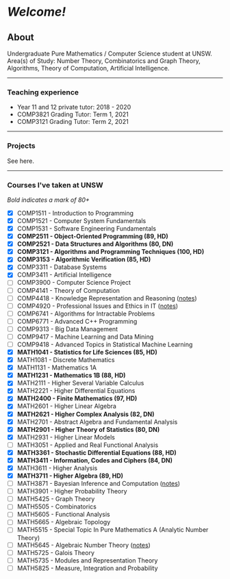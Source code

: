 # _Welcome!_
## About

Undergraduate Pure Mathematics / Computer Science student at UNSW. <br />
Area(s) of Study: Number Theory, Combinatorics and Graph Theory, Algorithms, Theory of Computation, Artificial Intelligence.

---
### Teaching experience
- Year 11 and 12 private tutor: 2018 - 2020
- COMP3821 Grading Tutor: Term 1, 2021
- COMP3121 Grading Tutor: Term 2, 2021

---
### Projects
See here.

---
### Courses I've taken at UNSW
_Bold indicates a mark of 80+_
- [x] COMP1511 - Introduction to Programming
- [x] COMP1521 - Computer System Fundamentals
- [x] COMP1531 - Software Engineering Fundamentals
- [x] **COMP2511 - Object-Oriented Programming (89, HD)**
- [x] **COMP2521 - Data Structures and Algorithms (80, DN)**
- [x] **COMP3121 - Algorithms and Programming Techniques (100, HD)**
- [x] **COMP3153 - Algorithmic Verification (85, HD)**
- [x] COMP3311 - Database Systems
- [x] COMP3411 - Artificial Intelligence
- [ ] COMP3900 - Computer Science Project
- [ ] COMP4141 - Theory of Computation
- [ ] COMP4418 - Knowledge Representation and Reasoning ([notes](Course%20notes/pdf/COMP4418.pdf))
- [ ] COMP4920 - Professional Issues and Ethics in IT ([notes](Course%20notes/pdf/COMP4920.pdf))
- [ ] COMP6741 - Algorithms for Intractable Problems
- [ ] COMP6771 - Advanced C++ Programming
- [ ] COMP9313 - Big Data Management
- [ ] COMP9417 - Machine Learning and Data Mining
- [ ] COMP9418 - Advanced Topics in Statistical Machine Learning
- [x] **MATH1041 - Statistics for Life Sciences (85, HD)**
- [x] MATH1081 - Discrete Mathematics
- [x] MATH1131 - Mathematics 1A
- [x] **MATH1231 - Mathematics 1B (88, HD)**
- [x] MATH2111 - Higher Several Variable Calculus
- [x] MATH2221 - Higher Differential Equations
- [x] **MATH2400 - Finite Mathematics (97, HD)**
- [x] MATH2601 - Higher Linear Algebra
- [x] **MATH2621 - Higher Complex Analysis (82, DN)**
- [x] MATH2701 - Abstract Algebra and Fundamental Analysis
- [x] **MATH2901 - Higher Theory of Statistics (80, DN)**
- [x] MATH2931 - Higher Linear Models
- [ ] MATH3051 - Applied and Real Functional Analysis
- [x] **MATH3361 - Stochastic Differential Equations (88, HD)**
- [x] **MATH3411 - Information, Codes and Ciphers (84, DN)**
- [x] MATH3611 - Higher Analysis
- [x] **MATH3711 - Higher Algebra (89, HD)**
- [ ] MATH3871 - Bayesian Inference and Computation ([notes](Course%20notes/pdf/MATH3871.pdf))
- [ ] MATH3901 - Higher Probability Theory
- [ ] MATH5425 - Graph Theory
- [ ] MATH5505 - Combinatorics
- [ ] MATH5605 - Functional Analysis
- [ ] MATH5665 - Algebraic Topology
- [ ] MATH5515 - Special Topic In Pure Mathematics A (Analytic Number Theory)
- [ ] MATH5645 - Algebraic Number Theory ([notes](Course%20notes/pdf/MATH5645.pdf))
- [ ] MATH5725 - Galois Theory
- [ ] MATH5735 - Modules and Representation Theory
- [ ] MATH5825 - Measure, Integration and Probability
